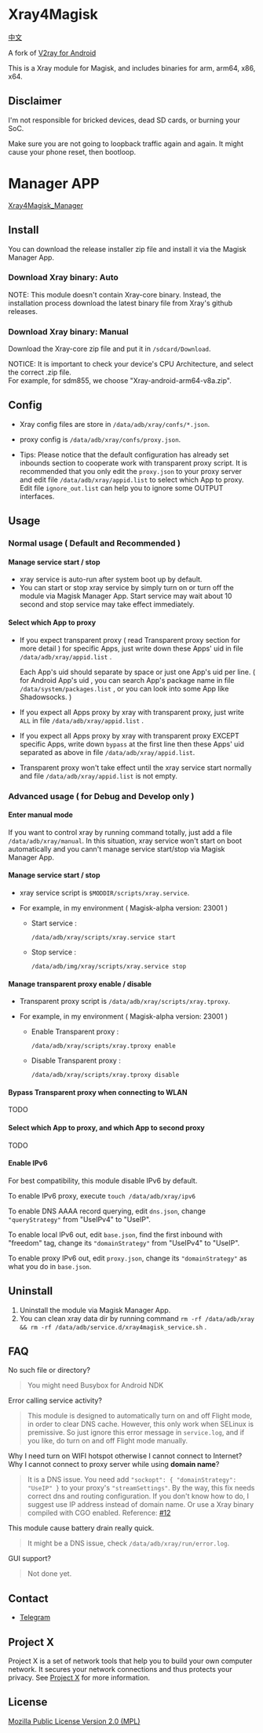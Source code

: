 # Xray4Magisk
[中文](https://github.com/Asterisk4Magisk/Xray4Magisk/blob/1.4.5/README_zh_CN.md)

A fork of [V2ray for Android](https://github.com/Magisk-Modules-Repo/v2ray)

This is a Xray module for Magisk, and includes binaries for arm, arm64, x86, x64.


## Disclaimer
I'm not responsible for bricked devices, dead SD cards, or burning your SoC.

Make sure you are not going to loopback traffic again and again. It might cause your phone reset, then bootloop.


# Manager APP
[Xray4Magisk_Manager](https://github.com/whalechoi/Xray4Magisk_Manager)


## Install

You can download the release installer zip file and install it via the Magisk Manager App.

### Download Xray binary: Auto
NOTE: This module doesn't contain Xray-core binary. Instead, the installation process download the latest binary file from Xray's github releases.

### Download Xray binary: Manual
Download the Xray-core zip file and put it in `/sdcard/Download`.

NOTICE: It is important to check your device's CPU Architecture, and select the correct .zip file.  
For example, for sdm855, we choose "Xray-android-arm64-v8a.zip".



## Config

- Xray config files are store in `/data/adb/xray/confs/*.json`.
- proxy config is `/data/adb/xray/confs/proxy.json`.

- Tips: Please notice that the default configuration has already set inbounds section to cooperate work with transparent proxy script. It is recommended that you only edit the `proxy.json` to your proxy server and edit file `/data/adb/xray/appid.list` to select which App to proxy. Edit file `ignore_out.list` can help you to ignore some OUTPUT interfaces.



## Usage

### Normal usage ( Default and Recommended )

#### Manage service start / stop

- xray service is auto-run after system boot up by default.
- You can start or stop xray service by simply turn on or turn off the module via Magisk Manager App. Start service may wait about 10 second and stop service may take effect immediately.



#### Select which App to proxy

- If you expect transparent proxy ( read Transparent proxy section for more detail ) for specific Apps, just write down these Apps' uid in file `/data/adb/xray/appid.list` . 

  Each App's uid should separate by space or just one App's uid per line. ( for Android App's uid , you can search App's package name in file `/data/system/packages.list` , or you can look into some App like Shadowsocks. )

- If you expect all Apps proxy by xray with transparent proxy, just write `ALL` in file `/data/adb/xray/appid.list` .

- If you expect all Apps proxy by xray with transparent proxy EXCEPT specific Apps, write down `bypass` at the first line then these Apps' uid separated as above in file `/data/adb/xray/appid.list`. 

- Transparent proxy won't take effect until the xray service start normally and file `/data/adb/xray/appid.list` is not empty.


### Advanced usage ( for Debug and Develop only )

#### Enter manual mode

If you want to control xray by running command totally, just add a file `/data/adb/xray/manual`.  In this situation, xray service won't start on boot automatically and you cann't manage service start/stop via Magisk Manager App. 



#### Manage service start / stop

- xray service script is `$MODDIR/scripts/xray.service`.

- For example, in my environment ( Magisk-alpha version: 23001 )

  - Start service : 

    `/data/adb/xray/scripts/xray.service start`

  - Stop service :

    `/data/adb/img/xray/scripts/xray.service stop`



#### Manage transparent proxy enable / disable

- Transparent proxy script is `/data/adb/xray/scripts/xray.tproxy`.

- For example, in my environment ( Magisk-alpha version: 23001 )

  - Enable Transparent proxy : 

    `/data/adb/xray/scripts/xray.tproxy enable`

  - Disable Transparent proxy :

    `/data/adb/xray/scripts/xray.tproxy disable`


#### Bypass Transparent proxy when connecting to WLAN
TODO

#### Select which App to proxy, and which App to second proxy
TODO

#### Enable IPv6
For best compatibility, this module disable IPv6 by default.

To enable IPv6 proxy, execute `touch /data/adb/xray/ipv6`

To enable DNS AAAA record querying, edit `dns.json`, change `"queryStrategy"` from "UseIPv4" to "UseIP".

To enable local IPv6 out, edit `base.json`, find the first inbound with "freedom" tag, change its `"domainStrategy"` from "UseIPv4" to "UseIP".

To enable proxy IPv6 out, edit `proxy.json`, change its `"domainStrategy"` as what you do in `base.json`.



## Uninstall

1. Uninstall the module via Magisk Manager App.
2. You can clean xray data dir by running command `rm -rf /data/adb/xray && rm -rf /data/adb/service.d/xray4magisk_service.sh` .



## FAQ
No such file or directory?
> You might need Busybox for Android NDK

Error calling service activity?
> This module is designed to automatically turn on and off Flight mode, in order to clear DNS cache. However, this only work when SELinux is premissive. So just ignore this error message in `service.log`, and if you like, do turn on and off Flight mode manually.

Why I need turn on WIFI hotspot otherwise I cannot connect to Internet?
Why I cannot connect to proxy server while using **domain name**?
> It is a DNS issue. You need add `"sockopt": { "domainStrategy": "UseIP" }` to your proxy's `"streamSettings"`. By the way, this fix needs correct dns and routing configuration. If you don't know how to do, I suggest use IP address instead of domain name. Or use a Xray binary compiled with CGO enabled. Reference: [#12](https://github.com/CerteKim/Xray4Magisk/issues/12)

This module cause battery drain really quick.
> It might be a DNS issue, check `/data/adb/xray/run/error.log`.

GUI support?
> Not done yet.



## Contact
- [Telegram](https://t.me/AsteriskFactory)


## Project X

Project X is a set of network tools that help you to build your own computer network. It secures your network connections and thus protects your privacy. See [Project X](https://github.com/XTLS/xray-core) for more information.



## License

[Mozilla Public License Version 2.0 (MPL)](https://raw.githubusercontent.com/XTLS/xray-core/master/LICENSE)
